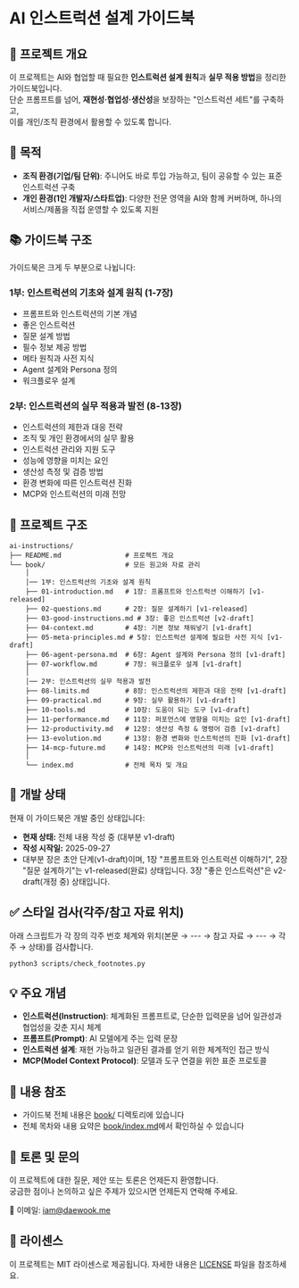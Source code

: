 # AI 인스트럭션 설계 가이드북

## 📌 프로젝트 개요
이 프로젝트는 AI와 협업할 때 필요한 **인스트럭션 설계 원칙**과 **실무 적용 방법**을 정리한 가이드북입니다.  
단순 프롬프트를 넘어, **재현성·협업성·생산성**을 보장하는 "인스트럭션 세트"를 구축하고,  
이를 개인/조직 환경에서 활용할 수 있도록 합니다.

## 🎯 목적
- **조직 환경(기업/팀 단위)**: 주니어도 바로 투입 가능하고, 팀이 공유할 수 있는 표준 인스트럭션 구축
- **개인 환경(1인 개발자/스타트업)**: 다양한 전문 영역을 AI와 함께 커버하며, 하나의 서비스/제품을 직접 운영할 수 있도록 지원

## 📚 가이드북 구조
가이드북은 크게 두 부분으로 나뉩니다:

### 1부: 인스트럭션의 기초와 설계 원칙 (1-7장)
- 프롬프트와 인스트럭션의 기본 개념
- 좋은 인스트럭션
- 질문 설계 방법
- 필수 정보 제공 방법
- 메타 원칙과 사전 지식
 - Agent 설계와 Persona 정의
 - 워크플로우 설계

### 2부: 인스트럭션의 실무 적용과 발전 (8-13장)
- 인스트럭션의 제한과 대응 전략
- 조직 및 개인 환경에서의 실무 활용
- 인스트럭션 관리와 지원 도구
- 성능에 영향을 미치는 요인
- 생산성 측정 및 검증 방법
- 환경 변화에 따른 인스트럭션 진화
- MCP와 인스트럭션의 미래 전망

## 📂 프로젝트 구조
```plaintext
ai-instructions/
├── README.md                # 프로젝트 개요
└── book/                    # 모든 원고와 자료 관리
    │
    │── 1부: 인스트럭션의 기초와 설계 원칙
    ├── 01-introduction.md   # 1장: 프롬프트와 인스트럭션 이해하기 [v1-released]
    ├── 02-questions.md      # 2장: 질문 설계하기 [v1-released]
    ├── 03-good-instructions.md # 3장: 좋은 인스트럭션 [v2-draft]
    ├── 04-context.md        # 4장: 기본 정보 채워넣기 [v1-draft]
    ├── 05-meta-principles.md # 5장: 인스트럭션 설계에 필요한 사전 지식 [v1-draft]
    ├── 06-agent-persona.md  # 6장: Agent 설계와 Persona 정의 [v1-draft]
    ├── 07-workflow.md       # 7장: 워크플로우 설계 [v1-draft]
    │
    │── 2부: 인스트럭션의 실무 적용과 발전
    ├── 08-limits.md         # 8장: 인스트럭션의 제한과 대응 전략 [v1-draft]
    ├── 09-practical.md      # 9장: 실무 활용하기 [v1-draft]
    ├── 10-tools.md          # 10장: 도움이 되는 도구 [v1-draft]
    ├── 11-performance.md    # 11장: 퍼포먼스에 영향을 미치는 요인 [v1-draft]
    ├── 12-productivity.md   # 12장: 생산성 측정 & 명령어 검증 [v1-draft]
    ├── 13-evolution.md      # 13장: 환경 변화와 인스트럭션의 진화 [v1-draft]
    ├── 14-mcp-future.md     # 14장: MCP와 인스트럭션의 미래 [v1-draft]
    │
    └── index.md             # 전체 목차 및 개요
```

## 📝 개발 상태
현재 이 가이드북은 개발 중인 상태입니다:
- **현재 상태:** 전체 내용 작성 중 (대부분 v1-draft)
- **작성 시작일:** 2025-09-27
- 대부분 장은 초안 단계(v1-draft)이며, 1장 "프롬프트와 인스트럭션 이해하기", 2장 "질문 설계하기"는 v1-released(완료) 상태입니다. 3장 "좋은 인스트럭션"은 v2-draft(개정 중) 상태입니다.

## ✅ 스타일 검사(각주/참고 자료 위치)
아래 스크립트가 각 장의 각주 번호 체계와 위치(본문 → --- → 참고 자료 → --- → 각주 → 상태)를 검사합니다.

```
python3 scripts/check_footnotes.py
```

## 💡 주요 개념
- **인스트럭션(Instruction)**: 체계화된 프롬프트로, 단순한 입력문을 넘어 일관성과 협업성을 갖춘 지시 체계
- **프롬프트(Prompt)**: AI 모델에게 주는 입력 문장
- **인스트럭션 설계**: 재현 가능하고 일관된 결과를 얻기 위한 체계적인 접근 방식
- **MCP(Model Context Protocol)**: 모델과 도구 연결을 위한 표준 프로토콜

## 📖 내용 참조
- 가이드북 전체 내용은 [book/](book/) 디렉토리에 있습니다
- 전체 목차와 내용 요약은 [book/index.md](book/index.md)에서 확인하실 수 있습니다

## 💬 토론 및 문의
이 프로젝트에 대한 질문, 제안 또는 토론은 언제든지 환영합니다.  
궁금한 점이나 논의하고 싶은 주제가 있으시면 언제든지 연락해 주세요.

📧 이메일: iam@daewook.me

## 📄 라이센스
이 프로젝트는 MIT 라이센스로 제공됩니다. 자세한 내용은 [LICENSE](LICENSE) 파일을 참조하세요.

